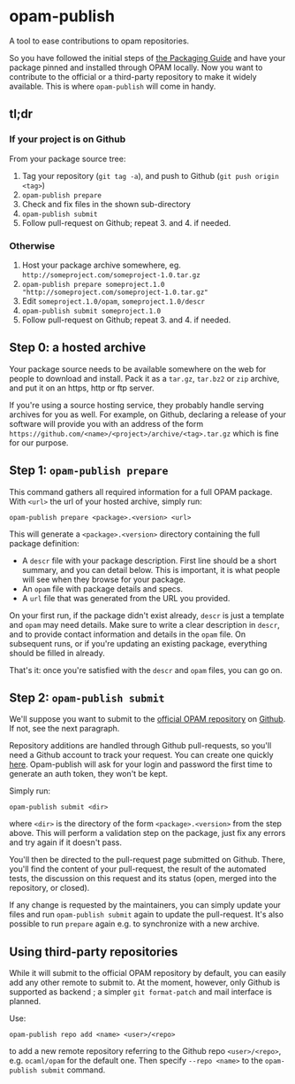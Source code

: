 # opam-publish

A tool to ease contributions to opam repositories.

So you have followed the initial steps of [the Packaging
Guide](http://opam.ocaml.org/doc/Packaging.html) and have your package pinned
and installed through OPAM locally. Now you want to contribute to the official
or a third-party repository to make it widely available. This is where
`opam-publish` will come in handy.

## tl;dr

### If your project is on Github

From your package source tree:

1. Tag your repository (`git tag -a`), and push to Github (`git push origin <tag>`)
2. `opam-publish prepare`
3. Check and fix files in the shown sub-directory
4. `opam-publish submit`
5. Follow pull-request on Github; repeat 3. and 4. if needed.

### Otherwise

1. Host your package archive somewhere, eg. `http://someproject.com/someproject-1.0.tar.gz`
2. `opam-publish prepare someproject.1.0 "http://someproject.com/someproject-1.0.tar.gz"`
3. Edit `someproject.1.0/opam`, `someproject.1.0/descr`
4. `opam-publish submit someproject.1.0`
5. Follow pull-request on Github; repeat 3. and 4. if needed.

## Step 0: a hosted archive

Your package source needs to be available somewhere on the web for people to
download and install. Pack it as a `tar.gz`, `tar.bz2` or `zip` archive, and put
it on an https, http or ftp server.

If you're using a source hosting service, they probably handle serving archives
for you as well. For example, on Github, declaring a release of your software
will provide you with an address of the form
`https://github.com/<name>/<project>/archive/<tag>.tar.gz` which is fine for our
purpose.

## Step 1: `opam-publish prepare`

This command gathers all required information for a full OPAM package. With
`<url>` the url of your hosted archive, simply run:

```
opam-publish prepare <package>.<version> <url>
```

This will generate a `<package>.<version>` directory containing the full package
definition:
- A `descr` file with your package description. First line should be a short
  summary, and you can detail below. This is important, it is what people will
  see when they browse for your package.
- An `opam` file with package details and specs.
- A `url` file that was generated from the URL you provided.

On your first run, if the package didn't exist already, `descr` is just a
template and `opam` may need details. Make sure to write a clear description in
`descr`, and to provide contact information and details in the `opam` file. On
subsequent runs, or if you're updating an existing package, everything should be
filled in already.

That's it: once you're satisfied with the `descr` and `opam` files, you can go
on.

## Step 2: `opam-publish submit`

We'll suppose you want to submit to the
[official OPAM repository](https://opam.ocaml.org/packages/) on
[Github](https://github.com/ocaml/opam). If not, see the next paragraph.

Repository additions are handled through Github pull-requests, so you'll need a
Github account to track your request. You can create one quickly
[here](https://github.com/join). Opam-publish will ask for your login and
password the first time to generate an auth token, they won't be kept.

Simply run:

```
opam-publish submit <dir>
```

where `<dir>` is the directory of the form `<package>.<version>` from the step
above. This will perform a validation step on the package, just fix any errors
and try again if it doesn't pass.

You'll then be directed to the pull-request page submitted on Github. There,
you'll find the content of your pull-request, the result of the automated tests,
the discussion on this request and its status (open, merged into the repository,
or closed).

If any change is requested by the maintainers, you can simply update your files
and run `opam-publish submit` again to update the pull-request. It's also
possible to run `prepare` again e.g. to synchronize with a new archive.

## Using third-party repositories

While it will submit to the official OPAM repository by default, you can easily
add any other remote to submit to. At the moment, however, only Github is
supported as backend ; a simpler `git format-patch` and mail interface is
planned.

Use:
```
opam-publish repo add <name> <user>/<repo>
```

to add a new remote repository referring to the Github repo `<user>/<repo>`,
e.g. `ocaml/opam` for the default one. Then specify `--repo <name>` to the
`opam-publish submit` command.
